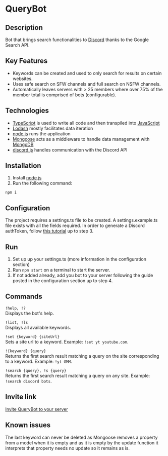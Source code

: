 # QueryBot

## Description

Bot that brings search functionalities to [Discord](https://discordapp.com/) thanks to the Google Search API.  

## Key Features

* Keywords can be created and used to only search for results on certain websites.  
* Uses safe search on SFW channels and full search on NSFW channels.  
* Automatically leaves servers with > 25 members where over 75% of the member total is comprised of bots (configurable).

## Technologies
* [TypeScript](https://www.typescriptlang.org/) is used to write all code and then transpiled into [JavaScript](https://www.javascript.com/)
* [Lodash](https://lodash.com/) mostly facilitates data iteration
* [node.js](https://nodejs.org/) runs the application
* [Mongoose](https://mongoosejs.com/) acts as a middleware to handle data management with [MongoDB](https://www.mongodb.com/)
* [discord.js](https://discord.js.org/#/) handles communication with the Discord API

## Installation

1. Install [node.js](https://nodejs.org/)
2. Run the following command:
```
npm i
```

## Configuration

The project requires a settings.ts file to be created.
A settings.example.ts file exists with all the fields required.
In order to generate a Discord authToken, follow [this tutorial](https://www.digitaltrends.com/gaming/how-to-make-a-discord-bot/) up to step 3.

## Run

1. Set up up your settings.ts (more information in the configuration section)
2. Run `npm start` on a terminal to start the server.
3. If not added already, add you bot to your server following the guide posted in the configuration section up to step 4.

## Commands

`!help, !?`  
Displays the bot's help.

`!list, !ls`  
Displays all available keywords.

`!set {keyword} {siteUrl}`  
Sets a site url to a keyword. Example: `!set yt youtube.com`.

`!{keyword} {query}`  
Returns the first search result matching a query on the site corresponding to a keyword. Example: `!yt GMM`.

`!search {query}, !s {query}`  
Returns the first search result matching a query on any site. Example: `!search discord bots`.

## Invite link
[Invite QueryBot to your server](https://discordapp.com/oauth2/authorize?client_id=495279079868596225&scope=bot&permissions=18432)

## Known issues
The last keyword can never be deleted as Mongoose removes a property from a model when it is empty and as it is empty by the update function it interprets that property needs no update so it remains as is.